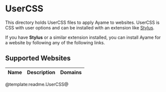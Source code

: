 # UserCSS

This directory holds UserCSS files to apply Ayame to websites. UserCSS is CSS with user options and can be installed with an extension like [Stylus](https://github.com/openstyles/stylus).

If you have **Stylus** or a similar extension installed, you can install Ayame for a website by following any of the following links.

## Supported Websites

| Name | Description | Domains |
| ---- | ----------- | ------- |
@template:readme.UserCSS@